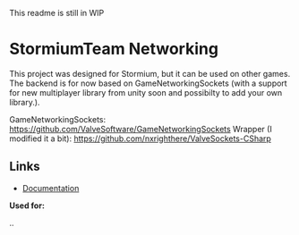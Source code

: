 This readme is still in WIP

# StormiumTeam Networking

This project was designed for Stormium, but it can be used on other games.  
The backend is for now based on GameNetworkingSockets (with a support for new multiplayer library from unity soon and possibilty to add your own library.).

GameNetworkingSockets: https://github.com/ValveSoftware/GameNetworkingSockets
Wrapper (I modified it a bit): https://github.com/nxrighthere/ValveSockets-CSharp

## Links

- [Documentation](Documentation/GettingStarted.md)

**Used for:**

..